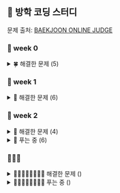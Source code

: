 ## 🌊 방학 코딩 스터디
문제 출처: <A href = https://www.acmicpc.net/problemset> BAEKJOON ONLINE JUDGE </A>
### 🦔 week 0
<details>
<summary> 🍀 해결한 문제 (5)</summary>
 
- 1292:  🥉 I 쉽게 푸는 문제
 
- 2851:  🥉 I 슈퍼 마리오
  
- 2920:  🥉 II 음계
  
- 10250: 🥉 III ACM 호텔
  
- 31403: 🥉 IV A + B - C
</details>

### 🦔 week 1
<details>
<summary>🌿 해결한 문제 (6)</summary>
 
- 11057: 🥈 I 오르막 수
  
- 11726: 🥈 III 2×n 타일링
  
- 1213:  🥈 III 팰린드롬 만들기
  
- 1402:  🥈 V 아무래도이문제는A번난이도인것같다
  
- 1463:  🥈 III 1로 만들기
  
- 2748:  🥉 I 피보나치 수 2
</details> 

### 🦔 week 2
<details>
<summary>🌵 해결한 문제 (4)</summary>
 
- 11655: 🥉 I ROT13

- 1417:  🥈 V 국회의원 선거
  
- 1817:  🥈 V 짐 챙기는 숌
  
- 2870:  🥈 IV 수학숙제
</details>
<details>
<summary>🌵 푸는 중 (6)</summary>
 
- 9996: 🥈 III 한국이 그릴울 땐 서버에 접속하지
  
- 2002: 🥈 I 추월
- 11055: 🥈 II 가장 큰 증가하는 부분 수열
- 1010: 🥈 V 다리 놓기
- 9625: 🥈 V BABBA
- 9655: 🥈 V 돌게임
 </details>
 
### 🦔🦔🦔
<details>
<summary>🌴🥑🍐🍏🍈🥝🥔🥗 해결한 문제 () </summary>
</details>
<details>
<summary>🌴🥑🍐🍏🍈🥝🥔🥗 푸는 중 () </summary>
</details>
